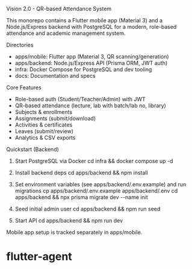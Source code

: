 Vision 2.0 - QR-based Attendance System

This monorepo contains a Flutter mobile app (Material 3) and a Node.js/Express backend with PostgreSQL for a modern, role-based attendance and academic management system.

Directories
- apps/mobile: Flutter app (Material 3, QR scanning/generation)
- apps/backend: Node.js/Express API (Prisma ORM, JWT auth)
- infra: Docker Compose for PostgreSQL and dev tooling
- docs: Documentation and specs

Core Features
- Role-based auth (Student/Teacher/Admin) with JWT
- QR-based attendance (lecture, lab with batch/lab no, library)
- Subjects & enrollments
- Assignments (submit/download)
- Activities & certificates
- Leaves (submit/review)
- Analytics & CSV exports

Quickstart (Backend)
1) Start PostgreSQL via Docker
   cd infra && docker compose up -d

2) Install backend deps
   cd apps/backend && npm install

3) Set environment variables (see apps/backend/.env.example) and run migrations
   cp apps/backend/.env.example apps/backend/.env
   cd apps/backend && npx prisma migrate dev --name init

4) Seed initial admin user
   cd apps/backend && npm run seed

5) Start API
   cd apps/backend && npm run dev

Mobile app setup is tracked separately in apps/mobile.

# flutter-agent
